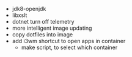 - jdk8-openjdk
- libxslt
- dotnet turn off telemetry
- more intelligent image updating
- copy dotfiles into image
- add i3wm shortcut to open apps in container
	- make script, to select which container
